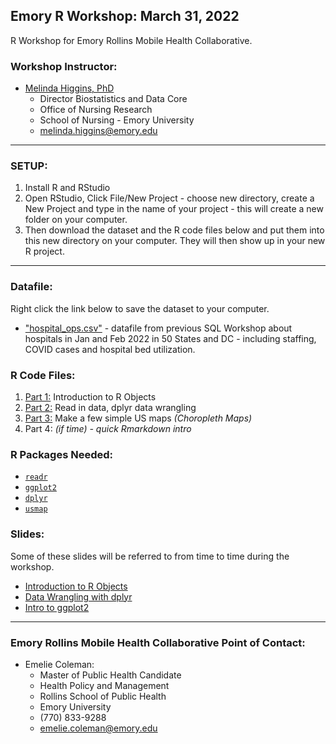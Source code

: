 ## Emory R Workshop: March 31, 2022

R Workshop for Emory Rollins Mobile Health Collaborative.

### Workshop Instructor:

* [Melinda Higgins, PhD](https://melindahiggins.netlify.app/)
    - Director Biostatistics and Data Core
    - Office of Nursing Research
    - School of Nursing - Emory University
    - [melinda.higgins@emory.edu](mailto:melinda.higgins@emory.edu)

-----

### SETUP:

1. Install R and RStudio
2. Open RStudio, Click File/New Project - choose new directory, create a New Project and type in the name of your project - this will create a new folder on your computer.
3. Then download the dataset and the R code files below and put them into this new directory on your computer. They will then show up in your new R project.

-----

### Datafile:

Right click the link below to save the dataset to your computer.

* ["hospital_ops.csv"](https://github.com/melindahiggins2000/Emory_RWorkshop_31March2022/raw/main/hospital_ops.csv) - datafile from previous SQL Workshop about hospitals in Jan and Feb 2022 in 50 States and DC - including staffing, COVID cases and hospital bed utilization.

### R Code Files:

1. [Part 1:](https://github.com/melindahiggins2000/Emory_RWorkshop_31March2022/raw/main/part01.R) Introduction to R Objects
2. [Part 2:](https://github.com/melindahiggins2000/Emory_RWorkshop_31March2022/raw/main/part02.R) Read in data, dplyr data wrangling
3. [Part 3:](https://github.com/melindahiggins2000/Emory_RWorkshop_31March2022/raw/main/part03.R) Make a few simple US maps _(Choropleth Maps)_
4. Part 4: _(if time) - quick Rmarkdown intro_

### R Packages Needed:

* [`readr`](https://readr.tidyverse.org/)
* [`ggplot2`](https://ggplot2.tidyverse.org/)
* [`dplyr`](https://dplyr.tidyverse.org/)
* [`usmap`](https://usmap.dev/)

### Slides:

Some of these slides will be referred to from time to time during the workshop.

* [Introduction to R Objects](https://melindahiggins2000.github.io/N741_Spring2021_lesson04_dataWranglingDplyr/N741_IntroductionToRObjects_mkh.html#1)
* [Data Wrangling with dplyr](https://melindahiggins2000.github.io/N741_Spring2021_lesson04_dataWranglingDplyr/N741_IntroductionToDataWrangling_mkh.html#1)
* [Intro to ggplot2](https://melindahiggins2000.github.io/N741_Spring2021_lesson04_dataWranglingDplyr/N741_IntroductionToGgplot2_mkh.html#1)

-----

### Emory Rollins Mobile Health Collaborative Point of Contact:

* Emelie Coleman:
    - Master of Public Health Candidate
    - Health Policy and Management
    - Rollins School of Public Health
    - Emory University
    - (770) 833-9288
    - [emelie.coleman@emory.edu](mailto:emelie.coleman@emory.edu)

